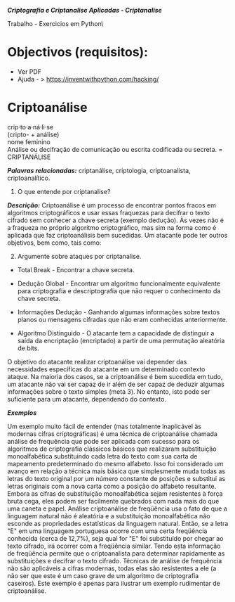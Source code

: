 ***Criptografia e Criptanalise Aplicadas - Criptanalise***


Trabalho - Exercicios em Python\


# Objectivos (requisitos):
- Ver PDF
- Ajuda - > https://inventwithpython.com/hacking/


# Criptoanálise
crip·to·a·ná·li·se\
(cripto- + análise)\
nome feminino\
Análise ou decifração de comunicação ou escrita codificada ou secreta. = CRIPTANÁLISE

***Palavras relacionadas:*** criptanálise, criptologia, criptoanalista, criptoanalítico.

1. O que entende por criptanalise?

***Descrição:*** 
Criptoanálise é um processo de encontrar pontos fracos em algoritmos criptográficos e usar essas fraquezas para decifrar o texto cifrado sem conhecer a chave secreta (exemplo dedução). Às vezes não é a fraqueza no próprio algoritmo criptográfico, mas sim na forma como é aplicada que faz criptoanálisis bem sucedidas. Um atacante pode ter outros objetivos, bem como, tais como:

2. Argumente sobre ataques por criptanalise.

- Total Break - Encontrar a chave secreta.

- Dedução Global - Encontrar um algoritmo funcionalmente equivalente para criptografia e descriptografia que não requer o conhecimento da chave secreta.

- Informações Dedução - Ganhando algumas informações sobre textos planos ou mensagens cifradas que não eram conhecidas anteriormente.

- Algoritmo Distinguido - O atacante tem a capacidade de distinguir a saída da encriptação (encriptado) a partir de uma permutação aleatória de bits.

O objetivo do atacante realizar criptoanálise vai depender das necessidades específicas do atacante em um determinado contexto ataque. Na maioria dos casos, se a criptoanálise é bem sucedida em tudo, um atacante não vai ser capaz de ir além de ser capaz de deduzir algumas informações sobre o texto simples (meta 3). No entanto, isto pode ser suficiente para um atacante, dependendo do contexto.

***Exemplos***

Um exemplo muito fácil de entender (mas totalmente inaplicável às modernas cifras criptográficas) é uma técnica de criptoanálise chamada análise de frequência que pode ser aplicada com sucesso para os algoritmos de criptografia clássicos básicos que realizaram substituição monoalfabética substituindo cada letra do texto com sua carta de mapeamento predeterminado do mesmo alfabeto. Isso foi considerado um avanço em relação a técnica mais básica que simplesmente muda todas as letras do texto original por um número constante de posições e substitui as letras originais com a nova carta como a posição do alfabeto resultante. Embora as cifras de substituição monoalfabética sejam resistentes à força bruta cega, eles podem ser facilmente quebrados com nada mais do que uma caneta e papel. Análise criptoanálise de freqüência usa o fato de que a linguagem natural não é aleatória e a substituição monoalfabética não esconde as propriedades estatísticas da linguagem natural. Então, se a letra "E" em uma linguagem portuguesa ocorre com uma certa freqüência conhecida (cerca de 12,7%), seja qual for "E" foi substituído por chegar ao texto cifrado, irá ocorrer com a freqüência similar. Tendo esta informação de freqüência permite que o criptoanalista para determinar rapidamente as substituições e decifrar o texto cifrado. Técnicas de análise de frequência não são aplicáveis a cifras modernas, todas elas são resistentes a ele (a não ser que este é um caso grave de um algoritmo de criptografia caseiros). Este exemplo é apenas para ilustrar um exemplo rudimentar de criptoanálise.
